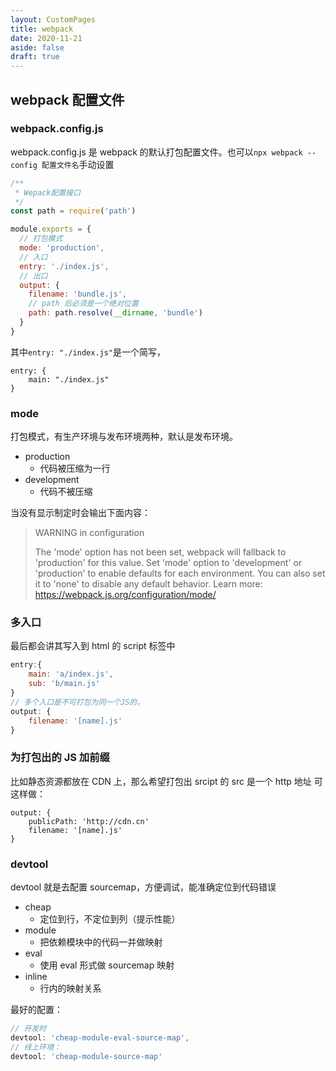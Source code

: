 ```yaml
---
layout: CustomPages
title: webpack
date: 2020-11-21
aside: false
draft: true
---
```


## webpack 配置文件

### webpack.config.js

webpack.config.js 是 webpack 的默认打包配置文件。也可以`npx webpack --config 配置文件名`手动设置

```js
/**
 * Wepack配置接口
 */
const path = require('path')

module.exports = {
  // 打包模式
  mode: 'production',
  // 入口
  entry: './index.js',
  // 出口
  output: {
    filename: 'bundle.js',
    // path 后必须是一个绝对位置
    path: path.resolve(__dirname, 'bundle')
  }
}
```

其中`entry: "./index.js"`是一个简写，

```
entry: {
    main: "./index.js"
}
```

### mode

打包模式，有生产环境与发布环境两种，默认是发布环境。

- production
  - 代码被压缩为一行
- development
  - 代码不被压缩

当没有显示制定时会输出下面内容：

> WARNING in configuration
>
> The 'mode' option has not been set, webpack will fallback to 'production' for this value. Set 'mode' option to 'development' or 'production' to enable defaults for each environment.
> You can also set it to 'none' to disable any default behavior. Learn more: https://webpack.js.org/configuration/mode/

### 多入口

最后都会讲其写入到 html 的 script 标签中

```js
entry:{
    main: 'a/index.js',
    sub: 'b/main.js'
}
// 多个入口是不可打包为同一个JS的，
output: {
    filename: '[name].js'
}
```

### 为打包出的 JS 加前缀

比如静态资源都放在 CDN 上，那么希望打包出 srcipt 的 src 是一个 http 地址
可这样做：

```
output: {
    publicPath: 'http://cdn.cn'
    filename: '[name].js'
}
```

### devtool

devtool 就是去配置 sourcemap，方便调试，能准确定位到代码错误

- cheap
  - 定位到行，不定位到列（提示性能）
- module
  - 把依赖模块中的代码一并做映射
- eval
  - 使用 eval 形式做 sourcemap 映射
- inline
  - 行内的映射关系

最好的配置：

```js
// 开发时
devtool: 'cheap-module-eval-source-map',
// 线上环境：
devtool: 'cheap-module-source-map'
```
